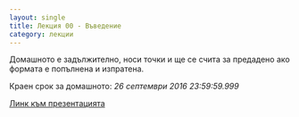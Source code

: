 ```yaml
---
layout: single
title: Лекция 00 - Въведение
category: лекции
---
```

Домашното е задължително, носи точки и ще се счита за предадено ако формата е попълнена и изпратена.

Краен срок за домашното: _26 септември 2016 23:59:59.999_

[Линк към презентацията](https://drive.google.com/open?id=1UZNh_6TRVjNYyZYSWvKptT9R0vy8UreFgZ6Sv8Ggzs0)
